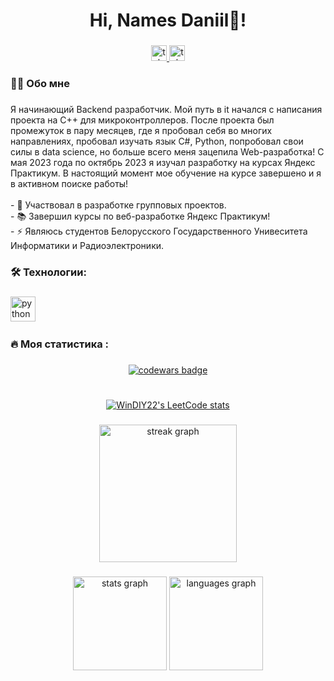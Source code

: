 <h1 align="center">Hi, Names Daniil👋!</h1>

###

<div align="center">
  <a href="https://t.me/Daniil_Rudenya" target="_blank">
    <img src="https://img.shields.io/badge/Telegram-008FC7" height="25" alt="telegram logo"  />
  </a>
  <a href="https://www.linkedin.com/in/daniil-rudzenia-92446a29b/" target="_blank">
    <img src="https://img.shields.io/badge/LinkedIn-004088" height="25" alt="telegram logo"  />
  </a>
</div>


###

<h3 align="left">👩‍💻  Обо мне</h3>

###

<p align="left">Я начинающий Backend разработчик. Мой путь в it начался с написания проекта на С++ для микроконтроллеров. После проекта был промежуток в пару месяцев, где я пробовал себя во многих направлениях, пробовал изучать язык С#, Python, попробовал свои силы в data science, но больше всего меня зацепила Web-разработка! С мая 2023 года по октябрь 2023 я изучал  разработку на курсах Яндекс Практикум. В настоящий момент мое обучение на курсе завершено и я в активном поиске работы!<br><br>- 🔭 Участвовал в разработке групповых проектов.<br>- 📚 Завершил курсы по веб-разработке Яндекс Практикум!<br>- ⚡ Являюсь студентов Белорусского Государственного Унивеситета Информатики и Радиоэлектроники.</p>


###

<h3 align="left">🛠 Технологии:</h3>

###

<div align="left">
  <img src="https://skillicons.dev/icons?i=py,cs,cpp,css,discord,docker,dotnet,firebase,git,react,ts" height="40" alt="python logo"  />
  <img width="12" />
</div>

###

<h3 align="left">🔥   Моя статистика :</h3>

###


  <div align="center">
  <a href="https://www.codewars.com/users/WinDIY22">
    <img src="https://www.codewars.com/users/WinDIY22/badges/large" alt="codewars badge">
  </a>
</div>  

###
#
###
  
  <div align="center">
  <a href="https://leetcode.com/u/WinDIY22/">
    <img src="https://leetcode-stats-six.vercel.app/api?username=WinDIY22&theme=dark" alt="WinDIY22's LeetCode stats">
  </a>
</div>

###

<div align="center">
  <img src="https://streak-stats.demolab.com?user=Rudzeniapol&locale=en&mode=daily&theme=dark&hide_border=false&border_radius=5&order=3" height="220" alt="streak graph"  />
</div>

###

<div align="center">
  <img src="https://github-readme-stats.vercel.app/api?username=rudzeniapol&hide_title=false&hide_rank=false&show_icons=true&include_all_commits=true&count_private=true&disable_animations=false&theme=dracula&locale=en&hide_border=false&order=1" height="150" alt="stats graph"  />
  <img src="https://github-readme-stats.vercel.app/api/top-langs?username=rudzeniapol&locale=en&hide_title=false&layout=compact&card_width=320&langs_count=5&theme=dracula&hide_border=false&order=2" height="150" alt="languages graph"  />
</div>

###
